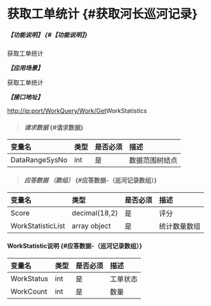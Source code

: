# 获取工单统计 {#获取河长巡河记录}

##### _【功能说明】_ {#【功能说明】}

获取工单统计

_**【应用场景】**_

获取工单统计

_**【接口地址】**_

[http://ip:port/WorkQuery/Work/Get](http://ip:port/HMQuery/PatrolRiver/GetPatrolRivers)WorkStatistics

> #### _请求数据_ {#请求数据}

| 变量名 | 类型 | 是否必须 | 描述 |
| :--- | :--- | :--- | :--- |
| DataRangeSysNo | int | 是 | 数据范围树结点 |

> #### _应答数据 （数组）_ {#应答数据-（巡河记录数组）}

| 变量名 | 类型 | 是否必须 | 描述 |
| :--- | :--- | :--- | :--- |
| Score | decimal\(18,2\) | 是 | 评分 |
| WorkStatisticList | array object | 是 | 统计数量数组 |

#### WorkStatistic说明 {#应答数据-（巡河记录数组）}

| 变量名 | 类型 | 是否必须 | 描述 |
| :--- | :--- | :--- | :--- |
| WorkStatus | int | 是 | 工单状态 |
| WorkCount | int | 是 | 数量 |



